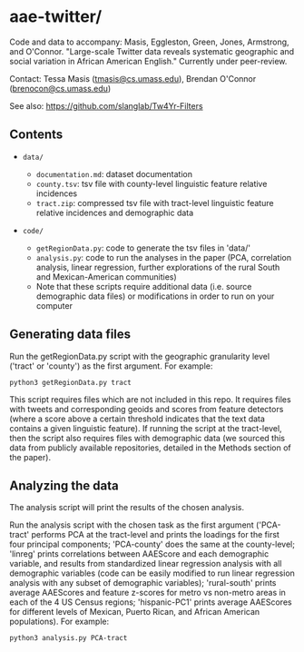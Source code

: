 # aae-twitter/

Code and data to accompany: Masis, Eggleston, Green, Jones, Armstrong, and O'Connor. "Large-scale Twitter data reveals systematic geographic and social variation in African American English." Currently under peer-review. 

Contact: Tessa Masis (tmasis@cs.umass.edu), Brendan O'Connor (brenocon@cs.umass.edu)

See also: https://github.com/slanglab/Tw4Yr-Filters

## Contents

- `data/`
  - `documentation.md`: dataset documentation
  - `county.tsv`: tsv file with county-level linguistic feature relative incidences
  - `tract.zip`: compressed tsv file with tract-level linguistic feature relative incidences and demographic data

- `code/`
  - `getRegionData.py`: code to generate the tsv files in 'data/'
  - `analysis.py`: code to run the analyses in the paper (PCA, correlation analysis, linear regression, further explorations of the rural South and Mexican-American communities)
  - Note that these scripts require additional data (i.e. source demographic data files) or modifications in order to run on your computer


## Generating data files

Run the getRegionData.py script with the geographic granularity level ('tract' or 'county') as the first argument. For example:

    python3 getRegionData.py tract
        
This script requires files which are not included in this repo. It requires files with tweets and corresponding geoids and scores from feature detectors (where a score above a certain threshold indicates that the text data contains a given linguistic feature). If running the script at the tract-level, then the script also requires files with demographic data (we sourced this data from publicly available repositories, detailed in the Methods section of the paper). 

## Analyzing the data

The analysis script will print the results of the chosen analysis.

Run the analysis script with the chosen task as the first argument ('PCA-tract' performs PCA at the tract-level and prints the loadings for the first four principal components; 'PCA-county' does the same at the county-level; 'linreg' prints correlations between AAEScore and each demographic variable, and results from standardized linear regression analysis with all demographic variables (code can be easily modified to run linear regression analysis with any subset of demographic variables); 'rural-south' prints average AAEScores and feature z-scores for metro vs non-metro areas in each of the 4 US Census regions; 'hispanic-PC1' prints average AAEScores for different levels of Mexican, Puerto Rican, and African American populations). For example:

    python3 analysis.py PCA-tract
